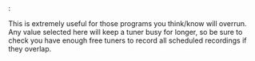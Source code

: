 :
 
This is extremely useful for those programs you think/know will overrun. 
Any value selected here will keep a tuner busy for longer, so be sure 
to check you have enough free tuners to record all scheduled recordings 
if they overlap.
